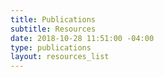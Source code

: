 ```yaml
---
title: Publications
subtitle: Resources
date: 2018-10-28 11:51:00 -04:00
type: publications
layout: resources_list
---
```

